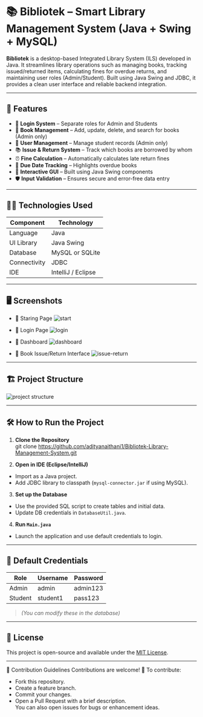 # 📚 Bibliotek – Smart Library Management System (Java + Swing + MySQL)

**Bibliotek** is a desktop-based Integrated Library System (ILS) developed in Java. It streamlines library operations such as managing books, tracking issued/returned items, calculating fines for overdue returns, and maintaining user roles (Admin/Student). Built using Java Swing and JDBC, it provides a clean user interface and reliable backend integration.

---

## 🚀 Features

- 🔐 **Login System** – Separate roles for Admin and Students
- 📖 **Book Management** – Add, update, delete, and search for books (Admin only)
- 👥 **User Management** – Manage student records (Admin only)
- 📚 **Issue & Return System** – Track which books are borrowed by whom
- ⏰ **Fine Calculation** – Automatically calculates late return fines
- 📅 **Due Date Tracking** – Highlights overdue books
- 🧩 **Interactive GUI** – Built using Java Swing components
- 🛡️ **Input Validation** – Ensures secure and error-free data entry

---

## 🧑‍💻 Technologies Used

| Component   | Technology            |
|------------|------------------------|
| Language    | Java                  |
| UI Library  | Java Swing            |
| Database    | MySQL or SQLite       |
| Connectivity| JDBC                  |
| IDE         | IntelliJ / Eclipse    |

---

## 🖥️ Screenshots

- 📌 Staring Page
  ![start](https://github.com/user-attachments/assets/ceae99d7-f9f4-4259-a82a-d5c3cfa26104)

- 📌 Login Page
 ![login](https://github.com/user-attachments/assets/a470df6e-c87d-49a6-a260-2657a48cb88f)

- 📌 Dashboard
  ![dashboard](https://github.com/user-attachments/assets/c0df037b-2856-47d3-b06c-9960d89c4076)

- 📌 Book Issue/Return Interface
  ![issue-return](https://github.com/user-attachments/assets/3685bfbd-125b-46f7-8d79-28ff04996c9b)

---

## 🏗️ Project Structure
  ![project structure](https://github.com/user-attachments/assets/943625a6-cd6a-4fcd-9cd7-c61c10bc38de)

---

## 🛠️ How to Run the Project

1. **Clone the Repository**  
git clone https://github.com/adityanaithani1/Bibliotek-Library-Management-System.git

2. **Open in IDE (Eclipse/IntelliJ)**  
- Import as a Java project.
- Add JDBC library to classpath (`mysql-connector.jar` if using MySQL).

3. **Set up the Database**  
- Use the provided SQL script to create tables and initial data.
- Update DB credentials in `DatabaseUtil.java`.

4. **Run `Main.java`**  
- Launch the application and use default credentials to login.

---

## 🧪 Default Credentials

| Role   | Username | Password |
|--------|----------|----------|
| Admin  | admin    | admin123 |
| Student| student1 | pass123  |

> *(You can modify these in the database)*

---

## 📃 License

This project is open-source and available under the [MIT License](LICENSE).

---

🤝 Contribution Guidelines
Contributions are welcome! 🚀 To contribute:

- Fork this repository.
- Create a feature branch.
- Commit your changes.
- Open a Pull Request with a brief description.
  <br>
You can also open issues for bugs or enhancement ideas.


